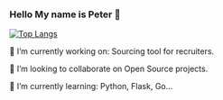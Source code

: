 ### Hello My name is Peter 👋

[![Top Langs](https://github-readme-stats.vercel.app/api/top-langs/?username=kasztp&langs_count=8&exclude-repo=python-learning&layout=compact&theme=highcontrast)](https://github.com/anuraghazra/github-readme-stats)

🔭 I’m currently working on: Sourcing tool for recruiters.

👯 I’m looking to collaborate on Open Source projects.

🌱 I’m currently learning: Python, Flask, Go...
<!--
**kasztp/kasztp** is a ✨ _special_ ✨ repository because its `README.md` (this file) appears on your GitHub profile.

Here are some ideas to get you started:

- 🔭 I’m currently working on: A sourcingtool for recruiters.
- 🌱 I’m currently learning: Python, Flask
- 👯 I’m looking to collaborate on ...
- 🤔 I’m looking for help with ...
- 💬 Ask me about ...
- 📫 How to reach me: ...
- 😄 Pronouns: ...
- ⚡ Fun fact: ...
-->
